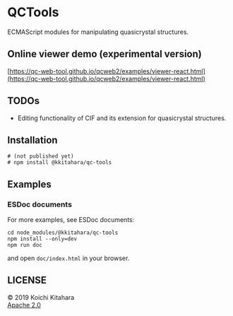 # QCTools

ECMAScript modules for manipulating quasicrystal structures.

## Online viewer demo (experimental version)
[https://qc-web-tool.github.io/qcweb2/examples/viewer-react.html](https://qc-web-tool.github.io/qcweb2/examples/viewer-react.html)

## TODOs
* Editing functionality of CIF and its extension for quasicrystal structures.

## Installation
```
# (not published yet)
# npm install @kkitahara/qc-tools
```

## Examples

### ESDoc documents
For more examples, see ESDoc documents:
```
cd node_modules/@kkitahara/qc-tools
npm install --only=dev
npm run doc
```
and open `doc/index.html` in your browser.

## LICENSE
&copy; 2019 Koichi Kitahara  
[Apache 2.0](LICENSE)

